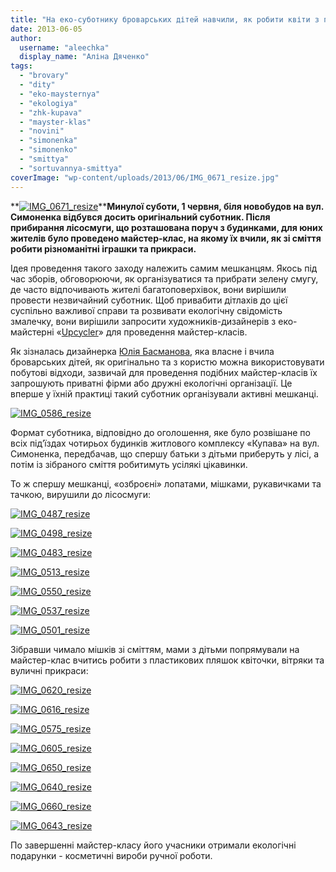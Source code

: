 ```yaml
---
title: "На еко-суботнику броварських дітей навчили, як робити квіти з пластикових пляшок"
date: 2013-06-05
author: 
  username: "aleechka"
  display_name: "Аліна Дяченко"
tags: 
  - "brovary"
  - "dity"
  - "eko-maysternya"
  - "ekologiya"
  - "zhk-kupava"
  - "mayster-klas"
  - "novini"
  - "simonenka"
  - "simonenko"
  - "smittya"
  - "sortuvannya-smittya"
coverImage: "wp-content/uploads/2013/06/IMG_0671_resize.jpg"
---
```


**[![IMG_0671_resize](https://mpz.brovary.org/wp-content/uploads/2013/06/IMG_0671_resize.jpg)](https://mpz.brovary.org/wp-content/uploads/2013/06/IMG_0671_resize.jpg)****Минулої суботи, 1 червня, біля новобудов на вул. Симоненка відбувся досить оригінальний суботник. Після прибирання лісосмуги, що розташована поруч з будинками, для юних жителів було проведено майстер-клас, на якому їх вчили, як зі сміття робити різноманітні іграшки та прикраси.**

Ідея проведення такого заходу належить самим мешканцям. Якось під час зборів, обговорюючи, як організуватися та прибрати зелену смугу, де часто відпочивають жителі багатоповерхівок, вони вирішили провести незвичайний суботник. Щоб привабити дітлахів до цієї суспільно важливої справи та розвивати екологічну свідомість змалечку, вони вирішили запросити художників-дизайнерів з еко-майстерні «[Upcycler](https://upcycling.in.ua/)» для проведення майстер-класів.

Як зізналась дизайнерка [Юлія Басманова](https://www.facebook.com/Iulia.Basmanova), яка власне і вчила броварських дітей, як оригінально та з користю можна використовувати побутові відходи, зазвичай для проведення подібних майстер-класів їх запрошують приватні фірми або дружні екологічні організації. Це вперше у їхній практиці такий суботник організували активні мешканці.

[![IMG_0586_resize](https://mpz.brovary.org/wp-content/uploads/2013/06/IMG_0586_resize.jpg)](https://mpz.brovary.org/wp-content/uploads/2013/06/IMG_0586_resize.jpg)

Формат суботника, відповідно до оголошення, яке було розвішане по всіх під’їздах чотирьох будинків житлового комплексу «Купава» на вул. Симоненка, передбачав, що спершу батьки з дітьми приберуть у лісі, а потім із зібраного сміття робитимуть усілякі цікавинки.

То ж спершу мешканці, «озброєні» лопатами, мішками, рукавичками та тачкою, вирушили до лісосмуги:

[![IMG_0487_resize](https://mpz.brovary.org/wp-content/uploads/2013/06/IMG_0487_resize.jpg)](https://mpz.brovary.org/wp-content/uploads/2013/06/IMG_0487_resize.jpg)

[![IMG_0498_resize](https://mpz.brovary.org/wp-content/uploads/2013/06/IMG_0498_resize.jpg)](https://mpz.brovary.org/wp-content/uploads/2013/06/IMG_0498_resize.jpg)

[![IMG_0483_resize](https://mpz.brovary.org/wp-content/uploads/2013/06/IMG_0483_resize.jpg)](https://mpz.brovary.org/wp-content/uploads/2013/06/IMG_0483_resize.jpg)

[![IMG_0513_resize](https://mpz.brovary.org/wp-content/uploads/2013/06/IMG_0513_resize.jpg)](https://mpz.brovary.org/wp-content/uploads/2013/06/IMG_0513_resize.jpg)

[![IMG_0550_resize](https://mpz.brovary.org/wp-content/uploads/2013/06/IMG_0550_resize.jpg)](https://mpz.brovary.org/wp-content/uploads/2013/06/IMG_0550_resize.jpg)

[![IMG_0537_resize](https://mpz.brovary.org/wp-content/uploads/2013/06/IMG_0537_resize.jpg)](https://mpz.brovary.org/wp-content/uploads/2013/06/IMG_0537_resize.jpg)

[![IMG_0501_resize](https://mpz.brovary.org/wp-content/uploads/2013/06/IMG_0501_resize.jpg)](https://mpz.brovary.org/wp-content/uploads/2013/06/IMG_0501_resize.jpg)

Зібравши чимало мішків зі сміттям, мами з дітьми попрямували на майстер-клас вчитись робити з пластикових пляшок квіточки, вітряки та вуличні прикраси:

[![IMG_0620_resize](https://mpz.brovary.org/wp-content/uploads/2013/06/IMG_0620_resize.jpg)](https://mpz.brovary.org/wp-content/uploads/2013/06/IMG_0620_resize.jpg)

[![IMG_0616_resize](https://mpz.brovary.org/wp-content/uploads/2013/06/IMG_0616_resize.jpg)](https://mpz.brovary.org/wp-content/uploads/2013/06/IMG_0616_resize.jpg)

[![IMG_0575_resize](https://mpz.brovary.org/wp-content/uploads/2013/06/IMG_0575_resize.jpg)](https://mpz.brovary.org/wp-content/uploads/2013/06/IMG_0575_resize.jpg)

[![IMG_0605_resize](https://mpz.brovary.org/wp-content/uploads/2013/06/IMG_0605_resize.jpg)](https://mpz.brovary.org/wp-content/uploads/2013/06/IMG_0605_resize.jpg)

[![IMG_0650_resize](https://mpz.brovary.org/wp-content/uploads/2013/06/IMG_0650_resize.jpg)](https://mpz.brovary.org/wp-content/uploads/2013/06/IMG_0650_resize.jpg)

[![IMG_0640_resize](https://mpz.brovary.org/wp-content/uploads/2013/06/IMG_0640_resize.jpg)](https://mpz.brovary.org/wp-content/uploads/2013/06/IMG_0640_resize.jpg)

[![IMG_0660_resize](https://mpz.brovary.org/wp-content/uploads/2013/06/IMG_0660_resize.jpg)](https://mpz.brovary.org/wp-content/uploads/2013/06/IMG_0660_resize.jpg)

[![IMG_0643_resize](https://mpz.brovary.org/wp-content/uploads/2013/06/IMG_0643_resize.jpg)](https://mpz.brovary.org/wp-content/uploads/2013/06/IMG_0643_resize.jpg)

По завершенні майстер-класу його учасники отримали екологічні подарунки - косметичні вироби ручної роботи.
